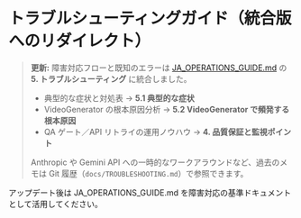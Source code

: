 # トラブルシューティングガイド（統合版へのリダイレクト）

> **更新:** 障害対応フローと既知のエラーは [JA_OPERATIONS_GUIDE.md](JA_OPERATIONS_GUIDE.md) の **5. トラブルシューティング** に統合しました。
>
> - 典型的な症状と対処表 → **5.1 典型的な症状**
> - VideoGenerator の根本原因分析 → **5.2 VideoGenerator で頻発する根本原因**
> - QA ゲート／API リトライの運用ノウハウ → **4. 品質保証と監視ポイント**
>
> Anthropic や Gemini API への一時的なワークアラウンドなど、過去のメモは Git 履歴（`docs/TROUBLESHOOTING.md`）で参照できます。

アップデート後は JA_OPERATIONS_GUIDE.md を障害対応の基準ドキュメントとして活用してください。
